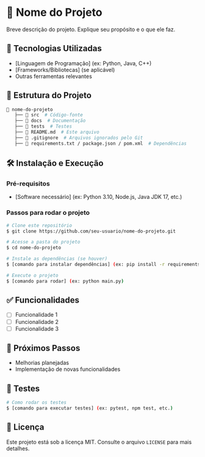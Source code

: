 # 📌 Nome do Projeto

Breve descrição do projeto. Explique seu propósito e o que ele faz.

## 🚀 Tecnologias Utilizadas

- [Linguagem de Programação] (ex: Python, Java, C++)
- [Frameworks/Bibliotecas] (se aplicável)
- Outras ferramentas relevantes

## 📂 Estrutura do Projeto

```bash
📁 nome-do-projeto
   ├── 📁 src  # Código-fonte
   ├── 📁 docs  # Documentação
   ├── 📁 tests  # Testes
   ├── 📄 README.md  # Este arquivo
   ├── 📄 .gitignore  # Arquivos ignorados pelo Git
   ├── 📄 requirements.txt / package.json / pom.xml  # Dependências
```

## 🛠️ Instalação e Execução

### Pré-requisitos

- [Software necessário] (ex: Python 3.10, Node.js, Java JDK 17, etc.)

### Passos para rodar o projeto

```bash
# Clone este repositório
$ git clone https://github.com/seu-usuario/nome-do-projeto.git

# Acesse a pasta do projeto
$ cd nome-do-projeto

# Instale as dependências (se houver)
$ [comando para instalar dependências] (ex: pip install -r requirements.txt)

# Execute o projeto
$ [comando para rodar] (ex: python main.py)
```

## ✅ Funcionalidades

- [ ] Funcionalidade 1
- [ ] Funcionalidade 2
- [ ] Funcionalidade 3

## 📌 Próximos Passos

- Melhorias planejadas
- Implementação de novas funcionalidades

## 🧪 Testes

```bash
# Como rodar os testes
$ [comando para executar testes] (ex: pytest, npm test, etc.)
```

## 📄 Licença

Este projeto está sob a licença MIT. Consulte o arquivo `LICENSE` para mais detalhes.


